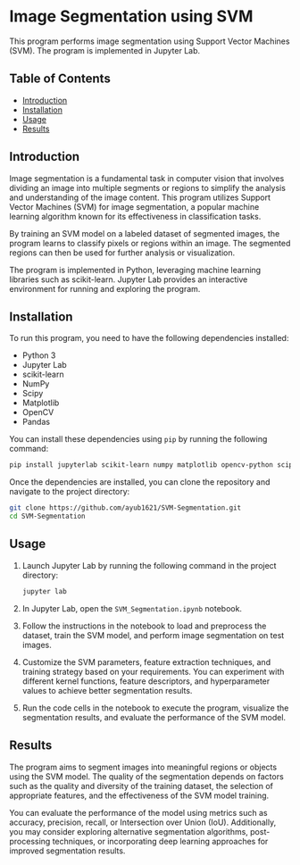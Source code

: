 # Image Segmentation using SVM

This program performs image segmentation using Support Vector Machines (SVM). The program is implemented in Jupyter Lab.

## Table of Contents
- [Introduction](#introduction)
- [Installation](#installation)
- [Usage](#usage)
- [Results](#results)

## Introduction
Image segmentation is a fundamental task in computer vision that involves dividing an image into multiple segments or regions to simplify the analysis and understanding of the image content. This program utilizes Support Vector Machines (SVM) for image segmentation, a popular machine learning algorithm known for its effectiveness in classification tasks.

By training an SVM model on a labeled dataset of segmented images, the program learns to classify pixels or regions within an image. The segmented regions can then be used for further analysis or visualization.

The program is implemented in Python, leveraging machine learning libraries such as scikit-learn. Jupyter Lab provides an interactive environment for running and exploring the program.

## Installation
To run this program, you need to have the following dependencies installed:

- Python 3
- Jupyter Lab
- scikit-learn
- NumPy
- Scipy
- Matplotlib
- OpenCV
- Pandas

You can install these dependencies using `pip` by running the following command:

```bash
pip install jupyterlab scikit-learn numpy matplotlib opencv-python scipy pandas
```

Once the dependencies are installed, you can clone the repository and navigate to the project directory:

```bash
git clone https://github.com/ayub1621/SVM-Segmentation.git
cd SVM-Segmentation
```

## Usage
1. Launch Jupyter Lab by running the following command in the project directory:
   ```bash
   jupyter lab
   ```

2. In Jupyter Lab, open the `SVM_Segmentation.ipynb` notebook.

3. Follow the instructions in the notebook to load and preprocess the dataset, train the SVM model, and perform image segmentation on test images.

4. Customize the SVM parameters, feature extraction techniques, and training strategy based on your requirements. You can experiment with different kernel functions, feature descriptors, and hyperparameter values to achieve better segmentation results.

5. Run the code cells in the notebook to execute the program, visualize the segmentation results, and evaluate the performance of the SVM model.

## Results
The program aims to segment images into meaningful regions or objects using the SVM model. The quality of the segmentation depends on factors such as the quality and diversity of the training dataset, the selection of appropriate features, and the effectiveness of the SVM model training.

You can evaluate the performance of the model using metrics such as accuracy, precision, recall, or Intersection over Union (IoU). Additionally, you may consider exploring alternative segmentation algorithms, post-processing techniques, or incorporating deep learning approaches for improved segmentation results.
